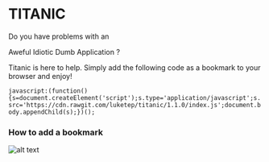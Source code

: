 # TITANIC

Do you have problems with an

Aweful Idiotic Dumb Application ? 

Titanic is here to help. Simply add the following code as a bookmark to
your browser and enjoy!

`javascript:(function(){s=document.createElement('script');s.type='application/javascript';s.src='https://cdn.rawgit.com/luketep/titanic/1.1.0/index.js';document.body.appendChild(s);})();`

### How to add a bookmark
![alt text](https://raw.github.com/luketep/titanic/master/bookmark.gif "Creating a bookmark in Google Chrome")

